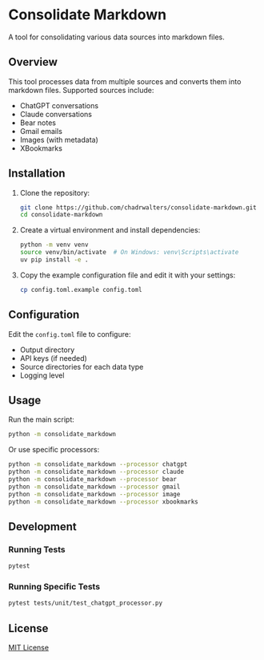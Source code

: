 # Consolidate Markdown

A tool for consolidating various data sources into markdown files.

## Overview

This tool processes data from multiple sources and converts them into markdown files. Supported sources include:

- ChatGPT conversations
- Claude conversations
- Bear notes
- Gmail emails
- Images (with metadata)
- XBookmarks

## Installation

1. Clone the repository:
   ```bash
   git clone https://github.com/chadrwalters/consolidate-markdown.git
   cd consolidate-markdown
   ```

2. Create a virtual environment and install dependencies:
   ```bash
   python -m venv venv
   source venv/bin/activate  # On Windows: venv\Scripts\activate
   uv pip install -e .
   ```

3. Copy the example configuration file and edit it with your settings:
   ```bash
   cp config.toml.example config.toml
   ```

## Configuration

Edit the `config.toml` file to configure:

- Output directory
- API keys (if needed)
- Source directories for each data type
- Logging level

## Usage

Run the main script:

```bash
python -m consolidate_markdown
```

Or use specific processors:

```bash
python -m consolidate_markdown --processor chatgpt
python -m consolidate_markdown --processor claude
python -m consolidate_markdown --processor bear
python -m consolidate_markdown --processor gmail
python -m consolidate_markdown --processor image
python -m consolidate_markdown --processor xbookmarks
```

## Development

### Running Tests

```bash
pytest
```

### Running Specific Tests

```bash
pytest tests/unit/test_chatgpt_processor.py
```

## License

[MIT License](LICENSE)

